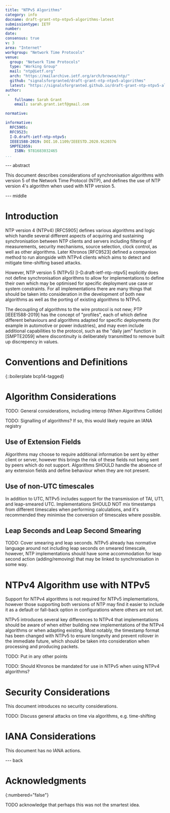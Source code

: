 ```yaml
---
title: "NTPv5 Algorithms"
category: info
docname: draft-grant-ntp-ntpv5-algorithms-latest
submissiontype: IETF
number:
date:
consensus: true
v: 3
area: "Internet"
workgroup: "Network Time Protocols"
venue:
  group: "Network Time Protocols"
  type: "Working Group"
  mail: "ntp@ietf.org"
  arch: "https://mailarchive.ietf.org/arch/browse/ntp/"
  github: "signalsforgranted/draft-grant-ntp-ntpv5-algorithms"
  latest: "https://signalsforgranted.github.io/draft-grant-ntp-ntpv5-algorithms/draft-grant-ntp-ntpv5-algorithms.html"
author:
 -
    fullname: Sarah Grant
    email: sarah.grant.ietf@gmail.com

normative:

informative:
  RFC5905:
  RFC9523:
  I-D.draft-ietf-ntp-ntpv5:
  IEEE1588-2019: DOI.10.1109/IEEESTD.2020.9120376
  SMPTE2059:
    ISBN: 9781683032465
...
```


--- abstract

This document describes considerations of synchronisation algorithms with version 5 of the Network Time Protocol (NTP), and defines the use of NTP version 4's algorithm when used with NTP version 5.

--- middle

# Introduction

NTP version 4 (NTPv4) [RFC5905] defines various algorithms and logic which handle several different aspects of acquiring and sustaining synchronisation between NTP clients and servers including filtering of measurements, security mechanisms, source selection, clock control, as well as other algorithms. Later Khronos [RFC9523] defined a companion method to run alongside with NTPv4 clients which aims to detect and mitigate time-shifting based attacks.

However, NTP version 5 (NTPv5) [I-D.draft-ietf-ntp-ntpv5] explicitly does not define synchronisation algorithms to allow for implementations to define their own which may be optimised for specific deployment use case or system constraints. For all implementations there are many things that should be taken into consideration in the development of both new algorithms as well as the porting of existing algorithms to NTPv5.

The decoupling of algorithms to the wire protocol is not new; PTP [IEEE1588-2019] has the concept of "profiles", each of which define different behaviours and algorithms adapted for specific deployments (for example in automotive or power industries), and may even include additional capabilities to the protocol, such as the "daily jam" function in [SMPTE2059] where discontinuity is deliberately transmitted to remove built up discrepency in values.

# Conventions and Definitions

{::boilerplate bcp14-tagged}

# Algorithm Considerations

TODO: General considerations, including interop (When Algorithms Collide)

TODO: Signalling of algorithms? If so, this would likely require an IANA registry

## Use of Extension Fields

Algorithms may choose to require additional information be sent by either client or server, however this brings the risk of these fields not being sent by peers which do not support. Algorithms SHOULD handle the absence of any extension fields and define behaviour when they are not present.

## Use of non-UTC timescales

In addition to UTC, NTPv5 includes support for the transmission of TAI, UT1, and leap-smeared UTC. Implementations SHOULD NOT mix timestamps from different timescales when performing calculations, and it's recommended they minimise the conversion of timescales where possible.

## Leap Seconds and Leap Second Smearing

TODO: Cover smearing and leap seconds. NTPv5 already has normative language around not including leap seconds on smeared timescale, however, NTP implementations should have some accommodation for leap second action (adding/removing) that may be linked to synchronisation in some way.

# NTPv4 Algorithm use with NTPv5

Support for NTPv4 algorithms is not required for NTPv5 implementations, however those supporting both versions of NTP may find it easier to include it as a default or fall-back option in configurations where others are not set.

NTPv5 introduces several key differences to NTPv4 that implementations should be aware of when either building new implementations of the NTPv4 algorithms or when adapting existing. Most notably, the timestamp format has been changed with NTPv5 to ensure longevity and prevent rollover in the immediate future, which should be taken into consideration when processing and producing packets.

TODO: Put in any other points

TODO: Should Khronos be mandated for use in NTPv5 when using NTPv4 algorithms?

# Security Considerations

This document introduces no security considerations.

TODO: Discuss general attacks on time via algorithms, e.g. time-shifting

# IANA Considerations

This document has no IANA actions.


--- back

# Acknowledgments
{:numbered="false"}

TODO acknowledge that perhaps this was not the smartest idea.
